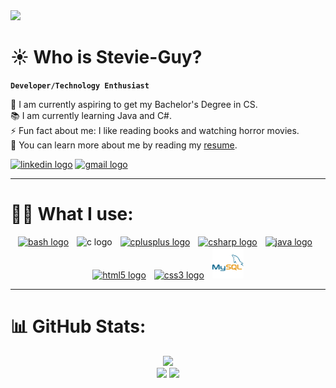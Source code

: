 <img src = "https://github.com/user-attachments/assets/bc46c5e3-6655-4365-914a-72e0f78a6d49"> 

# ☀ Who is Stevie-Guy?

**`Developer/Technology Enthusiast`**

<div align="left">
    <p>
        🎯 I am currently aspiring to get my Bachelor's Degree in CS. <br>
        📚 I am currently learning Java and C#. <br>
        ⚡ Fun fact about me: I like reading books and watching horror movies. <br>
        📄 You can learn more about me by reading my <a href = "https://github.com/user-attachments/files/19411893/Resume.-.English.pdf">resume</a>.
    </p>
    <div>
        <a href="https://www.linkedin.com/in/filimonstefan/"><img src="https://img.shields.io/static/v1?message=LinkedIn&logo=linkedin&label=&color=0077B5&logoColor=white&labelColor=&style=for-the-badge" height="30" alt="linkedin logo"/></a>
        <a href="mailto:filimonstefan23@stud.ase.ro"><img src="https://img.shields.io/static/v1?message=Gmail&logo=gmail&label=&color=D14836&logoColor=white&labelColor=&style=for-the-badge" height="30" alt="gmail logo"/></a>
    </div>
</div>

---

# 🐱‍💻 What I use:
<div align="center">
  <a href="https://www.gnu.org/savannah-checkouts/gnu/bash/manual/bash.html"><img src="https://cdn.simpleicons.org/gnubash/4EAA25" height="50" alt="bash logo" /></a>
  <img width="5" />
  <img src="https://cdn.jsdelivr.net/gh/devicons/devicon/icons/c/c-original.svg" height="50" alt="c logo"  />
  <img width="5" />
  <a href="https://devdocs.io/cpp/"><img src="https://cdn.jsdelivr.net/gh/devicons/devicon/icons/cplusplus/cplusplus-plain.svg" height="50" alt="cplusplus logo" /></a>  
  <img width="5" />
  <a href="https://learn.microsoft.com/en-us/dotnet/csharp/tour-of-csharp/"><img src="https://cdn.jsdelivr.net/gh/devicons/devicon/icons/csharp/csharp-plain.svg" height="50" alt="csharp logo" /></a>    
  <img width="5" />
  <a href="https://docs.oracle.com/en/java/"><img src="https://cdn.jsdelivr.net/gh/devicons/devicon/icons/java/java-original.svg" height="50" alt="java logo" /></a>    
  <img width="5" />
  <a href="https://developer.mozilla.org/en-US/docs/Web/HTML"><img src="https://cdn.jsdelivr.net/gh/devicons/devicon/icons/html5/html5-plain.svg" height="50" alt="html5 logo" /></a>    
  <img width="5" />
  <a href="https://developer.mozilla.org/en-US/docs/Web/CSS"><img src="https://cdn.jsdelivr.net/gh/devicons/devicon/icons/css3/css3-plain.svg" height="50" alt="css3 logo" /></a>    
  <img width="5" />
  <a href="https://dev.mysql.com/doc/"><img src="https://raw.githubusercontent.com/devicons/devicon/master/icons/mysql/mysql-original-wordmark.svg" alt="mysql" height="50"/></a>   
</div>

---

# 📊 GitHub Stats:
<div align = "center">
    <img src = "https://github-readme-stats.vercel.app/api?username=Stevie-Guy&theme=transparent&hide_border=false&include_all_commits=true&count_private=true&show_icons=true"> <br/>
    <img src = "https://github-readme-stats.vercel.app/api/top-langs/?username=Stevie-Guy&theme=transparent&hide_border=false&include_all_commits=false&count_private=false&layout=compact"> 
    <img src = "https://github.com/user-attachments/assets/c4bb030a-5411-4af1-a81a-3f166e2e7a82"> 
</div>


<!-- Proudly created with GPRM ( https://gprm.itsvg.in )
<h1 align="center">
    <img src="https://readme-typing-svg.herokuapp.com/?font=Righteous&size=35&center=true&vCenter=true&width=500&height=70&duration=4000&lines=Hi+There!+👋;+I'm+Stefan+Filimon!;" />
</h1>

<h3 align="center">A passionate software developer from Canada 🇨🇦</h3>

![GitHub_Cover_Jos](https://github.com/user-attachments/assets/7afd8304-dee4-460d-b11c-5a6dab5f1afb)
![](https://github-readme-stats.vercel.app/api?username=Stevie-Guy&theme=gotham&hide_border=false&include_all_commits=false&count_private=false)<br/>
![](https://github-readme-stats.vercel.app/api/top-langs/?username=Stevie-Guy&theme=gotham&hide_border=false&include_all_commits=false&count_private=false&layout=compact)
![GitHub_Cover_Jos (1280 x 300 px) (1)](https://github.com/user-attachments/assets/c4bb030a-5411-4af1-a81a-3f166e2e7a82)
-->
